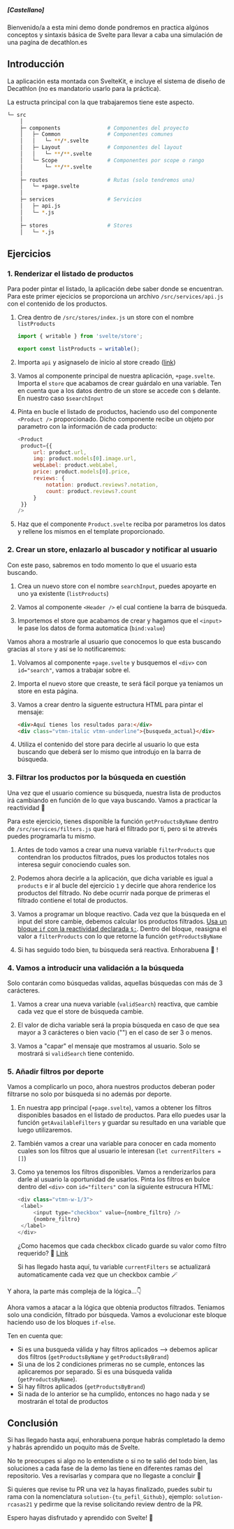##### [Castellano]

Bienvenido/a a esta mini demo donde pondremos en practica algúnos conceptos y sintaxis básica de Svelte para llevar a caba una simulación de una pagína de decathlon.es

## Introducción

La aplicación esta montada con SvelteKit, e incluye el sistema de diseño de Decathlon (no es mandatorio usarlo para la práctica).

La estructa principal con la que trabajaremos tiene este aspecto.

```bash
└─ src
    │
    ├─ components               # Componentes del proyecto
    │   ├─ Common               # Componentes comunes
    │   │   └─ **/*.svelte
    │   ├─ Layout               # Componentes del layout
    │   │   └─ **/**.svelte
    │   └─ Scope                # Componentes por scope o rango
    │       └─ **/**.svelte
    │
    ├─ routes                   # Rutas (solo tendremos una)
    │   └─ +page.svelte
    │
    ├─ services                 # Servicios
    │   ├─ api.js
    │   └─ *.js
    │
    ├─ stores                   # Stores
    │   └─ *.js
```

## Ejercicios

### 1. Renderizar el listado de productos

Para poder pintar el listado, la aplicación debe saber donde se encuentran. Para este primer ejecicios se proporciona un archivo `/src/services/api.js` con el contenido de los productos.

1. Crea dentro de `/src/stores/index.js` un store con el nombre `listProducts`

   ```javascript
   import { writable } from 'svelte/store';

   export const listProducts = writable();
   ```

2. Importa `api` y asignaselo de inicio al store creado ([link](https://svelte.dev/examples/writable-stores))
3. Vamos al componente principal de nuestra aplicación, `+page.svelte`. Importa el `store` que acabamos de crear guárdalo en una variable.
   Ten en cuenta que a los datos dentro de un store se accede con `$` delante. En nuestro caso `$searchInput`
4. Pinta en bucle el listado de productos, haciendo uso del componente `<Product />` proporcionado. Dicho componente recibe un objeto por parametro con la información de cada producto:

   ```javascript
   <Product
   	product={{
   		url: product.url,
   		img: product.models[0].image.url,
   		webLabel: product.webLabel,
   		price: product.models[0].price,
   		reviews: {
   			notation: product.reviews?.notation,
   			count: product.reviews?.count
   		}
   	}}
   />
   ```

5. Haz que el componente `Product.svelte` reciba por parametros los datos y rellene los mismos en el template proporcionado.

### 2. Crear un store, enlazarlo al buscador y notificar al usuario

Con este paso, sabremos en todo momento lo que el usuario esta buscando.

1. Crea un nuevo store con el nombre `searchInput`, puedes apoyarte en uno ya existente (`listProducts`)

2. Vamos al componente `<Header />` el cual contiene la barra de búsqueda.

3. Importemos el store que acabamos de crear y hagamos que el `<input>` le pase los datos de forma automatica (`bind:value`)

Vamos ahora a mostrarle al usuario que conocemos lo que esta buscando gracias al `store` y así se lo notificaremos:

1. Volvamos al componente `+page.svelte` y busquemos el `<div>` con `id="search"`, vamos a trabajar sobre el.

2. Importa el nuevo store que creaste, te será fácil porque ya teniamos un store en esta página.

3. Vamos a crear dentro la siguente estructura HTML para pintar el mensaje:
   ```html
   <div>Aquí tienes los resultados para:</div>
   <div class="vtmn-italic vtmn-underline">{busqueda_actual}</div>
   ```
4. Utiliza el contenido del store para decirle al usuario lo que esta buscando que deberá ser lo mismo que introdujo en la barra de búsqueda.

### 3. Filtrar los productos por la búsqueda en cuestión

Una vez que el usuario comience su búsqueda, nuestra lista de productos irá cambiando en función de lo que vaya buscando. Vamos a practicar la reactividad 💪

Para este ejercicio, tienes disponible la función `getProductsByName` dentro de `/src/services/filters.js` que hará el filtrado por ti, pero si te atrevés puedes programarla tu mismo.

1. Antes de todo vamos a crear una nueva variable `filterProducts` que contendran los productos filtrados, pues los productos totales nos interesa seguir conociendo cuales son.

2. Podemos ahora decirle a la aplicación, que dicha variable es igual a `products` e ir al bucle del ejercicio `1` y decirle que ahora renderice los productos del filtrado. No debe ocurrir nada porque de primeras el filtrado contiene el total de productos.

3. Vamos a programar un bloque reactivo. Cada vez que la búsqueda en el input del store cambie, debemos calcular los productos filtrados.
   [Usa un bloque `if` con la reactividad declarada `$:`](https://svelte.dev/examples/reactive-statements). Dentro del bloque, reasigna el valor a `filterProducts` con lo que retorne la función `getProductsByName`

4. Si has seguido todo bien, tu búsqueda será reactiva. Enhorabuena 🎉 !

### 4. Vamos a introducir una validación a la búsqueda

Solo contarán como búsquedas validas, aquellas búsquedas con más de 3 carácteres.

1. Vamos a crear una nueva variable (`validSearch`) reactiva, que cambie cada vez que el store de búsqueda cambie.

2. El valor de dicha variable será la propia búsqueda en caso de que sea mayor a 3 carácteres o bien vacio ("") en el caso de ser 3 o menos.

3. Vamos a "capar" el mensaje que mostramos al usuario. Solo se mostrará si `validSearch` tiene contenido.

### 5. Añadir filtros por deporte

Vamos a complicarlo un poco, ahora nuestros productos deberan poder filtrarse no solo por búsqueda si no además por deporte.

1. En nuestra app principal (`+page.svelte`), vamos a obtener los filtros disponibles basados en el listado de productos. Para ello puedes usar la función `getAvailableFilters` y guardar su resultado en una variable que luego utilizaremos.

2. También vamos a crear una variable para conocer en cada momento cuales son los filtros que al usuario le interesan (`let currentFilters = []`)

3. Como ya tenemos los filtros disponibles. Vamos a renderizarlos para darle al usuario la oportunidad de usarlos. Pinta los filtros en bulce dentro del `<div>` con `id="filters"` con la siguiente estrucura HTML:

   ```javascript
   <div class="vtmn-w-1/3">
   	<label>
   		<input type="checkbox" value={nombre_filtro} />
   		{nombre_filtro}
   	</label>
   </div>
   ```

   ¿Como hacemos que cada checkbox clicado guarde su valor como filtro requerido? 🤔 [Link](https://svelte.dev/examples/group-inputs)

   Si has llegado hasta aquí, tu variable `currentFilters` se actualizará automaticamente cada vez que un checkbox cambie 🪄

Y ahora, la parte más compleja de la lógica...👇

Ahora vamos a atacar a la lógica que obtenia productos filtrados. Teniamos solo una condición, filtrado por búsqueda. Vamos a evolucionar este bloque haciendo uso de los bloques `if-else`.

Ten en cuenta que:

- Si es una busqueda válida y hay filtros aplicados --> debemos aplicar dos filtros (`getProductsByName` y `getProductsByBrand`)
- Si una de los 2 condiciones primeras no se cumple, entonces las aplicaremos por separado. Si es una búsqueda valida (`getProductsByName`).
- Si hay filtros aplicados (`getProductsByBrand`)
- Si nada de lo anterior se ha cumplido, entonces no hago nada y se mostrarán el total de productos

## Conclusión

Si has llegado hasta aquí, enhorabuena porque habrás completado la demo y habrás aprendido un poquito más de Svelte.

No te preocupes si algo no lo entendiste o si no te salió del todo bien, las soluciones a cada fase de la demo las tiene en diferentes ramas del repositorio. Ves a revisarlas y compara que no llegaste a concluir 💪

Si quieres que revise tu PR una vez la hayas finalizado, puedes subir tu rama con la nomenclatura `solution-{tu_pefil_Github}`, ejemplo: `solution-rcasas21` y pedirme que la revise solicitando review dentro de la PR.

Espero hayas disfrutado y aprendido con Svelte! 👋

```

```
